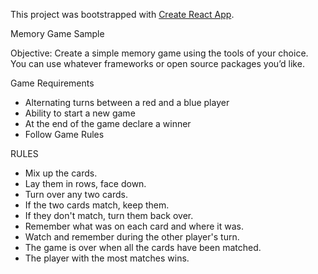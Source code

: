 This project was bootstrapped with [Create React App](https://github.com/facebookincubator/create-react-app).

Memory Game Sample

Objective:
Create a simple memory game using the tools of your choice. You can use whatever frameworks or open source packages you’d like.

Game Requirements

- Alternating turns between a red and a blue player
- Ability to start a new game
- At the end of the game declare a winner
- Follow Game Rules

RULES

- Mix up the cards.
- Lay them in rows, face down.
- Turn over any two cards.
- If the two cards match, keep them.
- If they don't match, turn them back over.
- Remember what was on each card and where it was.
- Watch and remember during the other player's turn.
- The game is over when all the cards have been matched.
- The player with the most matches wins.
